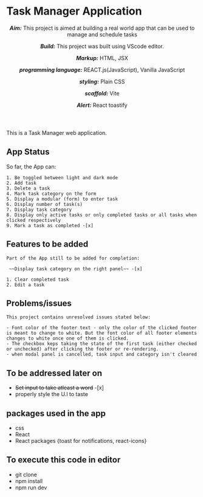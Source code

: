 <h1> Task Manager Application </h1>

<header>

**_Aim:_** This project is aimed at building a real world app that can be used to manage and schedule tasks

**_Build:_** This project was built using VScode editor.

**_Markup:_** HTML, JSX

**_programming language:_** REACT.js(JavaScript), Vanilla JavaScript

**_styling:_** Plain CSS

**_scaffold:_** Vite

**_Alert:_** React toastify

<!-- {**_Timeline:_** Two - Three weeks.} -->

</header>

<Article>
This is a Task Manager web application.

## App Status

So far, the App can:

    1. Be toggled between light and dark mode
    2. Add task
    3. Delete a task
    4. Mark task category on the form
    5. Display a modular (form) to enter task
    6. Display number of task(s)
    7. Display task category
    8. Display only active tasks or only completed tasks or all tasks when clicked respectively
    9. Mark a task as completed -[x]

## Features to be added

    Part of the App still to be added for completion:

     ~~Display task category on the right panel~~ -[x]

    1. Clear completed task
    2. Edit a task

## Problems/issues

    This project contains unresolved issues stated below:

    - Font color of the footer text - only the color of the clicked footer is meant to change to white. But the font color of all footer elements changes to white once one of them is clicked.
    - The checkbox keps taking the state of the first task (either checked or unchecked) after clicking the footer or re-rendering.
    - when modal panel is cancelled, task input and category isn't cleared

## To be addressed later on

- ~~Set input to take atleast a word~~ -[x]
- properly style the U.I to taste

</Article>

## packages used in the app

- css
- React
- React packages {toast for notifications, react-icons}

## To execute this code in editor

- git clone
- npm install
- npm run dev
